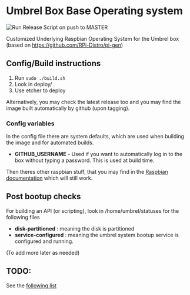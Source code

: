 # Umbrel Box Base Operating system

![Run Release Script on push to MASTER](https://github.com/getumbrel/os-base/workflows/Run%20Release%20Script%20on%20push%20to%20MASTER/badge.svg)


Customized Underlying Raspbian Operating System for the Umbrel box (based on https://github.com/RPi-Distro/pi-gen)

## Config/Build instructions

1. Run ```sudo ./build.sh```
2. Look in deploy/
3. Use etcher to deploy

Alternatively, you may check the latest release too and you may find the image built automatically by github (upon tagging).

### Config variables

In the config file there are system defaults, which are used when building the image and for automated builds.

* **GITHUB_USERNAME** - Used if you want to automatically log in to the box without typing a password. This is used at build time.

Then theres other raspbian stuff, that you may find in the [Raspbian documentation](https://github.com/RPi-Distro/pi-gen/blob/master/README.md) which will still work.

## Post bootup checks

For building an API (or scripting), look in /home/umbrel/statuses for the following files

* **disk-partitioned** : meaning the disk is partitioned
* **service-configured** : meaning the umbrel system bootup service is configured and running.

(To add more later as needed)

## TODO:

See the [following list](https://github.com/getumbrel/os-base/labels/TODO)


